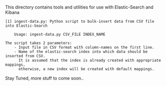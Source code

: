 
This directory contains tools and utilities for use with Elastic-Search and Kibana

	[1] ingest-data.py: Python script to bulk-insert data from CSV file into Elastic-Search

		Usage: ingest-data.py CSV_FILE INDEX_NAME

	The script takes 2 parameters: 
		- Input file in CSV format with column-names on the first line.
		- Name of the elastic-search index into which data should be inserted from CSV.
		  It is assumed that the index is already created with appropriate mappings,
		  otherwise, a new index will be created with default mappings.


Stay Tuned, more stuff to come soon..
